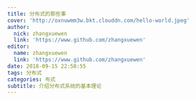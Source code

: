 ```yaml
---
title: 分布式的那些事
cover: 'http://oxnuwmm3w.bkt.clouddn.com/hello-world.jpeg'
author:
  nick: zhangxuewen
  link: 'https://www.github.com/zhangxuewen'
editor:
  name: zhangxuewen
  link: 'https://www.github.com/zhangxuewen'
date: 2018-09-15 22:58:55
tags: 分布式
categories: 布式
subtitle: 介绍分布式系统的基本理论
---
```


